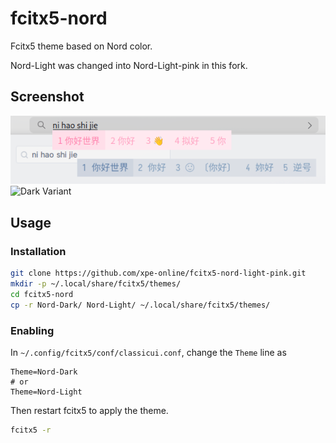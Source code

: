 # fcitx5-nord

Fcitx5 theme based on Nord color.

Nord-Light was changed into Nord-Light-pink in this fork.

## Screenshot

![Light Variant](https://github.com/xpe-online/images/blob/main/nord-light-pink.png?raw=true)
![Dark Variant](https://user-images.githubusercontent.com/29998228/127147288-372b2a8b-59ff-47be-9f60-274b12361c8c.png)

## Usage

### Installation

```sh
git clone https://github.com/xpe-online/fcitx5-nord-light-pink.git
mkdir -p ~/.local/share/fcitx5/themes/
cd fcitx5-nord
cp -r Nord-Dark/ Nord-Light/ ~/.local/share/fcitx5/themes/
```

### Enabling

In `~/.config/fcitx5/conf/classicui.conf`, change the `Theme` line as

```dosini
Theme=Nord-Dark
# or
Theme=Nord-Light
```

Then restart fcitx5 to apply the theme.

```sh
fcitx5 -r
```
